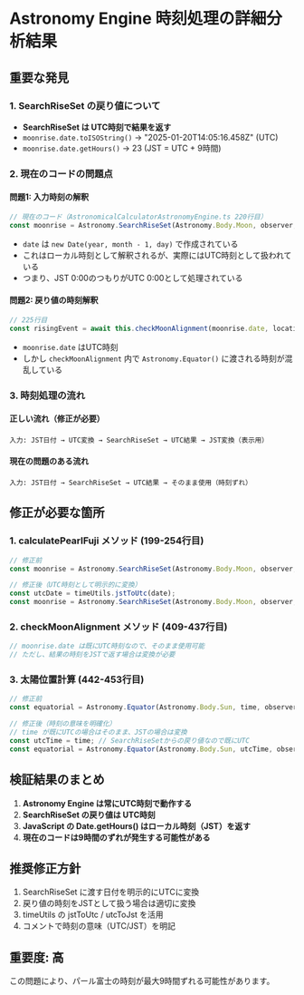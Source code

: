 # Astronomy Engine 時刻処理の詳細分析結果

## 重要な発見

### 1. SearchRiseSet の戻り値について
- **SearchRiseSet は UTC時刻で結果を返す**
- `moonrise.date.toISOString()` → "2025-01-20T14:05:16.458Z" (UTC)
- `moonrise.date.getHours()` → 23 (JST = UTC + 9時間)

### 2. 現在のコードの問題点

#### 問題1: 入力時刻の解釈
```typescript
// 現在のコード（AstronomicalCalculatorAstronomyEngine.ts 220行目）
const moonrise = Astronomy.SearchRiseSet(Astronomy.Body.Moon, observer, 1, date, 1);
```

- `date` は `new Date(year, month - 1, day)` で作成されている
- これはローカル時刻として解釈されるが、実際にはUTC時刻として扱われている
- つまり、JST 0:00のつもりがUTC 0:00として処理されている

#### 問題2: 戻り値の時刻解釈
```typescript
// 225行目
const risingEvent = await this.checkMoonAlignment(moonrise.date, location, fujiAzimuth, fujiElevation, 'rising');
```

- `moonrise.date` はUTC時刻
- しかし `checkMoonAlignment` 内で `Astronomy.Equator()` に渡される時刻が混乱している

### 3. 時刻処理の流れ

#### 正しい流れ（修正が必要）
```
入力: JST日付 → UTC変換 → SearchRiseSet → UTC結果 → JST変換（表示用）
```

#### 現在の問題のある流れ
```
入力: JST日付 → SearchRiseSet → UTC結果 → そのまま使用（時刻ずれ）
```

## 修正が必要な箇所

### 1. calculatePearlFuji メソッド (199-254行目)
```typescript
// 修正前
const moonrise = Astronomy.SearchRiseSet(Astronomy.Body.Moon, observer, 1, date, 1);

// 修正後（UTC時刻として明示的に変換）
const utcDate = timeUtils.jstToUtc(date);
const moonrise = Astronomy.SearchRiseSet(Astronomy.Body.Moon, observer, 1, utcDate, 1);
```

### 2. checkMoonAlignment メソッド (409-437行目)
```typescript
// moonrise.date は既にUTC時刻なので、そのまま使用可能
// ただし、結果の時刻をJSTで返す場合は変換が必要
```

### 3. 太陽位置計算 (442-453行目)
```typescript
// 修正前
const equatorial = Astronomy.Equator(Astronomy.Body.Sun, time, observer, true, true);

// 修正後（時刻の意味を明確化）
// time が既にUTCの場合はそのまま、JSTの場合は変換
const utcTime = time; // SearchRiseSetからの戻り値なので既にUTC
const equatorial = Astronomy.Equator(Astronomy.Body.Sun, utcTime, observer, true, true);
```

## 検証結果のまとめ

1. **Astronomy Engine は常にUTC時刻で動作する**
2. **SearchRiseSet の戻り値は UTC時刻**
3. **JavaScript の Date.getHours() はローカル時刻（JST）を返す**
4. **現在のコードは9時間のずれが発生する可能性がある**

## 推奨修正方針

1. SearchRiseSet に渡す日付を明示的にUTCに変換
2. 戻り値の時刻をJSTとして扱う場合は適切に変換
3. timeUtils の jstToUtc / utcToJst を活用
4. コメントで時刻の意味（UTC/JST）を明記

## 重要度: 高
この問題により、パール富士の時刻が最大9時間ずれる可能性があります。